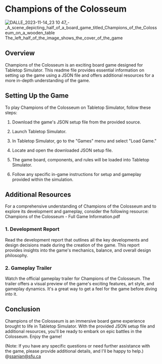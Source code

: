 # Champions of the Colosseum
![DALLE_2023-11-14_23 10 47_-_A_scene_depicting_half_of_a_board_game_titled_Champions_of_the_Colosseum_on_a_wooden_table _The_left_half_of_the_image_shows_the_cover_of_the_game_](https://github.com/ssanjan123/Champions-of-the-Colosseum/assets/84153519/391b00a6-06cc-40aa-b3fe-501587a180c9)

## Overview

Champions of the Colosseum is an exciting board game designed for Tabletop Simulator. This readme file provides essential information on setting up the game using a JSON file and offers additional resources for a more in-depth understanding of the game.

## Setting Up the Game

To play Champions of the Colosseum on Tabletop Simulator, follow these steps:

1. Download the game's JSON setup file from the provided source.

2. Launch Tabletop Simulator.

3. In Tabletop Simulator, go to the "Games" menu and select "Load Game."

4. Locate and open the downloaded JSON setup file.

5. The game board, components, and rules will be loaded into Tabletop Simulator.

6. Follow any specific in-game instructions for setup and gameplay provided within the simulation.

## Additional Resources

For a comprehensive understanding of Champions of the Colosseum and to explore its development and gameplay, consider the following resource:
Champions of the Colosseum - Full Game Information.pdf

### 1. Development Report

Read the development report that outlines all the key developments and design decisions made during the creation of the game. This report provides insights into the game's mechanics, balance, and overall design philosophy.

### 2. Gameplay Trailer

Watch the official gameplay trailer for Champions of the Colosseum. The trailer offers a visual preview of the game's exciting features, art style, and gameplay dynamics. It's a great way to get a feel for the game before diving into it.

## Conclusion

Champions of the Colosseum is an immersive board game experience brought to life in Tabletop Simulator. With the provided JSON setup file and additional resources, you'll be ready to embark on epic battles in the Colosseum. Enjoy the game!

(Note: If you have any specific questions or need further assistance with the game, please provide additional details, and I'll be happy to help.)
@ssanjan@sfu.ca
